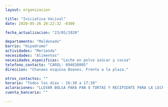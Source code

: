 ```yaml
---
layout: organizacion

title: "Iniciativa Vecinal"
date: 2020-05-26 20:22:32 -0300

fecha_actualizacion: "23/05/2020"

departamento: "Maldonado"
barrio: "Hipodromo"
actividades: "Merienda"
necesidades: "Alimentos"
necesidades_especificas: "Leche en polvo azúcar y cocoa"
telefono_contacto: "CAROL: 094838005"
direccion: "Chanaes esquina Boanes. Frente a la plaza."

otros_contactos: ""
horario: "Todos los días - 16:30 a 17:30"
aclaraciones: "LLEVAR BOLSA PARA PAN O TORTAS Y RECIPIENTE PARA LA LECHE"
cuenta_bancaria: ""

---
```

